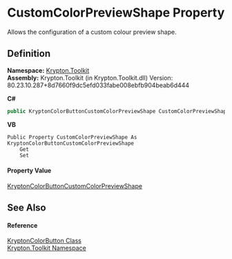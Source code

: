 # CustomColorPreviewShape Property


Allows the configuration of a custom colour preview shape.



## Definition
**Namespace:** <a href="79d2eac2-21f4-54ff-7552-b20c33c30600.md">Krypton.Toolkit</a>  
**Assembly:** Krypton.Toolkit (in Krypton.Toolkit.dll) Version: 80.23.10.287+8d7660f9dc5efd033fabe008ebfb904beab6d444

**C#**
``` C#
public KryptonColorButtonCustomColorPreviewShape CustomColorPreviewShape { get; set; }
```
**VB**
``` VB
Public Property CustomColorPreviewShape As KryptonColorButtonCustomColorPreviewShape
	Get
	Set
```



#### Property Value
<a href="bc6acb52-09c8-dea9-7383-83dbc1e1a841.md">KryptonColorButtonCustomColorPreviewShape</a>

## See Also


#### Reference
<a href="bd844049-9775-3e58-cfa6-b4936491133f.md">KryptonColorButton Class</a>  
<a href="79d2eac2-21f4-54ff-7552-b20c33c30600.md">Krypton.Toolkit Namespace</a>  
